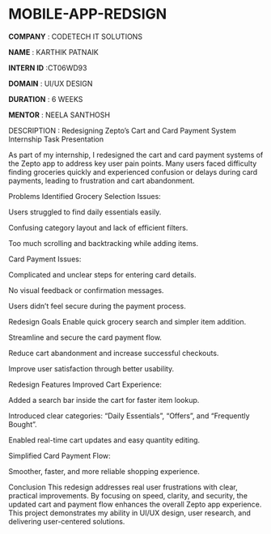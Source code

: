 # MOBILE-APP-REDSIGN

**COMPANY**   : CODETECH IT SOLUTIONS

**NAME**      : KARTHIK PATNAIK

**INTERN ID** :CT06WD93

**DOMAIN**    : UI/UX DESIGN

**DURATION** : 6 WEEKS

**MENTOR**   : NEELA SANTHOSH

DESCRIPTION : Redesigning Zepto’s Cart and Card Payment System
Internship Task Presentation

As part of my internship, I redesigned the cart and card payment systems of the Zepto app to address key user pain points. Many users faced difficulty finding groceries quickly and experienced confusion or delays during card payments, leading to frustration and cart abandonment.

Problems Identified
Grocery Selection Issues:

Users struggled to find daily essentials easily.

Confusing category layout and lack of efficient filters.

Too much scrolling and backtracking while adding items.

Card Payment Issues:

Complicated and unclear steps for entering card details.

No visual feedback or confirmation messages.

Users didn’t feel secure during the payment process.

Redesign Goals
Enable quick grocery search and simpler item addition.

Streamline and secure the card payment flow.

Reduce cart abandonment and increase successful checkouts.

Improve user satisfaction through better usability.

Redesign Features
Improved Cart Experience:

Added a search bar inside the cart for faster item lookup.

Introduced clear categories: “Daily Essentials”, “Offers”, and “Frequently Bought”.

Enabled real-time cart updates and easy quantity editing.

Simplified Card Payment Flow:

Smoother, faster, and more reliable shopping experience.

Conclusion
This redesign addresses real user frustrations with clear, practical improvements. By focusing on speed, clarity, and security, the updated cart and payment flow enhances the overall Zepto app experience. This project demonstrates my ability in UI/UX design, user research, and delivering user-centered solutions.
